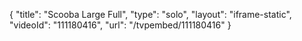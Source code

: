 {
    "title": "Scooba Large Full",
    "type": "solo",
    "layout": "iframe-static",
    "videoId": "111180416",
    "url": "\/tvpembed\/111180416"
}